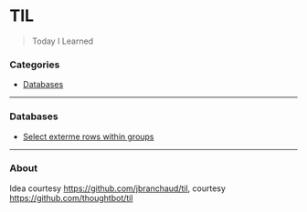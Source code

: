 # TIL

> Today I Learned

### Categories

* [Databases](#databases)

---

### Databases

* [Select exterme rows within groups](db/group_extrema.md)


---

### About

Idea courtesy https://github.com/jbranchaud/til, courtesy https://github.com/thoughtbot/til
